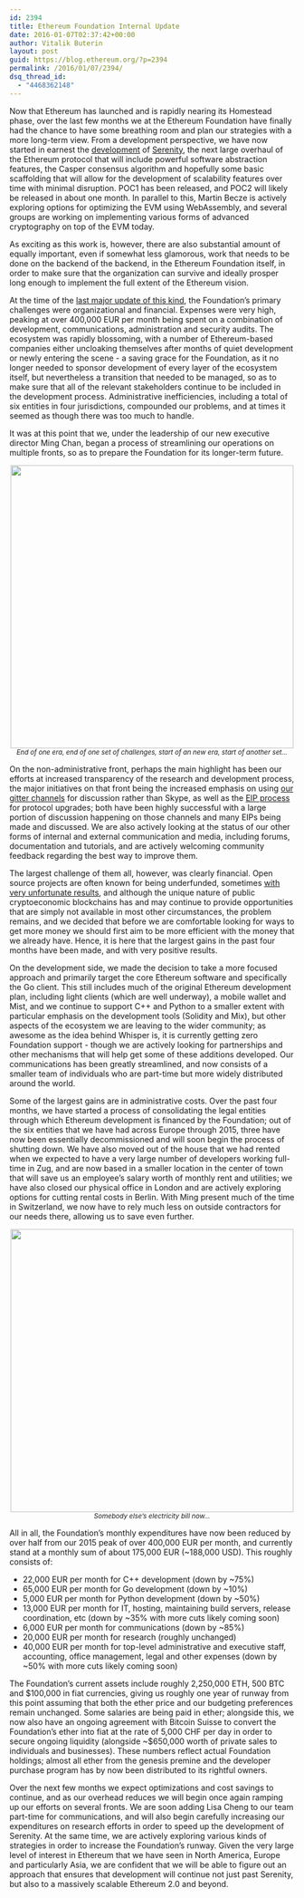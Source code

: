 ```yaml
---
id: 2394
title: Ethereum Foundation Internal Update
date: 2016-01-07T02:37:42+00:00
author: Vitalik Buterin
layout: post
guid: https://blog.ethereum.org/?p=2394
permalink: /2016/01/07/2394/
dsq_thread_id:
  - "4468362148"
---
```

<p>Now that Ethereum has launched and is rapidly nearing its Homestead phase, over the last few months we at the Ethereum Foundation have finally had the chance to have some breathing room and plan our strategies with a more long-term view. From a development perspective, we have now started in earnest the <a href="https://blog.ethereum.org/2015/12/24/understanding-serenity-part-i-abstraction/">development</a> of <a href="https://blog.ethereum.org/2015/12/28/understanding-serenity-part-2-casper/">Serenity</a>, the next large overhaul of the Ethereum protocol that will include powerful software abstraction features, the Casper consensus algorithm and hopefully some basic scaffolding that will allow for the development of scalability features over time with minimal disruption. POC1 has been released, and POC2 will likely be released in about one month. In parallel to this, Martin Becze is actively exploring options for optimizing the EVM using WebAssembly, and several groups are working on implementing various forms of advanced cryptography on top of the EVM today.</p>

<p>As exciting as this work is, however, there are also substantial amount of equally important, even if somewhat less glamorous, work that needs to be done on the backend of the backend, in the Ethereum Foundation itself, in order to make sure that the organization can survive and ideally prosper long enough to implement the full extent of the Ethereum vision.</p>

<p>At the time of the </span><a href="https://blog.ethereum.org/2015/09/28/the-evolution-of-ethereum/"><span style="font-weight: 400;">last major update of this kind</span></a><span style="font-weight: 400;">, the Foundation’s primary challenges were organizational and financial. Expenses were very high, peaking at over 400,000 EUR per month being spent on a combination of development, communications, administration and security audits. The ecosystem was rapidly blossoming, with a number of Ethereum-based companies either uncloaking themselves after months of quiet development or newly entering the scene - a saving grace for the Foundation, as it no longer needed to sponsor development of every layer of the ecosystem itself, but nevertheless a transition that needed to be managed, so as to make sure that all of the relevant stakeholders continue to be included in the development process. Administrative inefficiencies, including a total of six entities in four jurisdictions, compounded our problems, and at times it seemed as though there was too much to handle.</p>

<p>It was at this point that we, under the leadership of our new executive director Ming Chan, began a process of streamlining our operations on multiple fronts, so as to prepare the Foundation for its longer-term future.</p>

<center><img style="width: 500px;" src="https://blog.ethereum.org/wp-content/uploads/2016/01/20150730_172631.jpg" alt="" /><br><small><i>End of one era, end of one set of challenges, start of an new era, start of another set...</i></small></center>

<p>On the non-administrative front, perhaps the main highlight has been our efforts at increased transparency of the research and development process, the major initiatives on that front being the increased emphasis on using </span><a href="http://gitter.im/ethereum/"><span style="font-weight: 400;">our gitter channels</span></a><span style="font-weight: 400;"> for discussion rather than Skype, as well as the </span><a href="http://github.com/ethereum/EIPs"><span style="font-weight: 400;">EIP process</span></a><span style="font-weight: 400;"> for protocol upgrades; both have been highly successful with a large portion of discussion happening on those channels and many EIPs being made and discussed. We are also actively looking at the status of our other forms of internal and external communication and media, including forums, documentation and tutorials, and are actively welcoming community feedback regarding the best way to improve them.</p>

<p>The largest challenge of them all, however, was clearly financial. Open source projects are often known for being underfunded, sometimes </span><a href="http://mashable.com/2014/04/14/heartbleed-open-source/#rSnUWATBTZqM"><span style="font-weight: 400;">with very unfortunate results</span></a><span style="font-weight: 400;">, and although the unique nature of public cryptoeconomic blockchains has and may continue to provide opportunities that are simply not available in most other circumstances, the problem remains, and we decided that before we are comfortable looking for ways to get more money we should first aim to be more efficient with the money that we already have. Hence, it is here that the largest gains in the past four months have been made, and with very positive results.</p>

<p>On the development side, we made the decision to take a more focused approach and primarily target the core Ethereum software and specifically the Go client. This still includes much of the original Ethereum development plan, including light clients (which are well underway), a mobile wallet and Mist, and we continue to support C++ and Python to a smaller extent with particular emphasis on the development tools (Solidity and Mix), but other aspects of the ecosystem we are leaving to the wider community; as awesome as the idea behind Whisper is, it is currently getting zero Foundation support - though we are actively looking for partnerships and other mechanisms that will help get some of these additions developed. Our communications has been greatly streamlined, and now consists of a smaller team of individuals who are part-time but more widely distributed around the world.</p>

<p>Some of the largest gains are in administrative costs. Over the past four months, we have started a process of consolidating the legal entities through which Ethereum development is financed by the Foundation; out of the six entities that we have had across Europe through 2015, three have now been essentially decommissioned and will soon begin the process of shutting down. We have also moved out of the house that we had rented when we expected to have a very large number of developers working full-time in Zug, and are now based in a smaller location in the center of town that will save us an employee’s salary worth of monthly rent and utilities; we have also closed our physical office in London and are actively exploring options for cutting rental costs in Berlin. With Ming present much of the time in Switzerland, we now have to rely much less on outside contractors for our needs there, allowing us to save even further.</p>

<center><img src="https://blog.ethereum.org/wp-content/uploads/2016/01/20151213_184443-1.jpg" style="width:500px"></img><br><i><small>Somebody else’s electricity bill now...</small></i></center>

<p>All in all, the Foundation’s monthly expenditures have now been reduced by over half from our 2015 peak of over 400,000 EUR per month, and currently stand at a monthly sum of about 175,000 EUR (~188,000 USD). This roughly consists of:</p>

<ul>
	<li style="font-weight: 400;"><span style="font-weight: 400;">22,000 EUR per month for C++ development (down by ~75%)</span></li>
	<li style="font-weight: 400;"><span style="font-weight: 400;">65,000 EUR per month for Go development (down by ~10%)</span></li>
	<li style="font-weight: 400;"><span style="font-weight: 400;">5,000 EUR per month for Python development (down by ~50%)</span></li>
	<li style="font-weight: 400;"><span style="font-weight: 400;">13,000 EUR per month for IT, hosting, maintaining build servers, release coordination, etc (down by ~35% with more cuts likely coming soon)</span></li>
	<li style="font-weight: 400;"><span style="font-weight: 400;">6,000 EUR per month for communications (down by ~85%)</span></li>
	<li style="font-weight: 400;"><span style="font-weight: 400;">20,000 EUR per month for research (roughly unchanged)</span></li>
	<li style="font-weight: 400;"><span style="font-weight: 400;">40,000 EUR per month for top-level administrative and executive staff, accounting, office management, legal and other expenses (down by ~50% with more cuts likely coming soon)</span></li>
</ul>

<p>The Foundation’s current assets include roughly 2,250,000 ETH, 500 BTC and $100,000 in fiat currencies, giving us roughly one year of runway from this point assuming that both the ether price and our budgeting preferences remain unchanged. Some salaries are being paid in ether; alongside this, we now also have an ongoing agreement with Bitcoin Suisse to convert the Foundation’s ether into fiat at the rate of 5,000 CHF per day in order to secure ongoing liquidity (alongside ~$650,000 worth of private sales to individuals and businesses). These numbers reflect actual Foundation holdings; almost all ether from the genesis premine and the developer purchase program has by now been distributed to its rightful owners.</p>

<p>Over the next few months we expect optimizations and cost savings to continue, and as our overhead reduces we will begin once again ramping up our efforts on several fronts. We are soon adding Lisa Cheng to our team part-time for communications, and will also begin carefully increasing our expenditures on research efforts in order to speed up the development of Serenity. At the same time, we are actively exploring various kinds of strategies in order to increase the Foundation’s runway. Given the very large level of interest in Ethereum that we have seen in North America, Europe and particularly Asia, we are confident that we will be able to figure out an approach that ensures that development will continue not just past Serenity, but also to a massively scalable Ethereum 2.0 and beyond.</p>